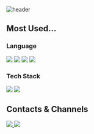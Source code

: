 ![header](https://capsule-render.vercel.app/api?type=waving&color=auto&text=JungHyun%20Bak&height=250&animation=fadeIn&fontAlignY=36)

<h2>Most Used...</h2>

<h3>Language</h3>
<p>
  <img src ="https://img.shields.io/badge/Javascript-F7DF1E?&style=for-the-badge&logo=Javascript&logoColor=black"/>
  <img src ="https://img.shields.io/badge/TypeScript-3178C6?&style=for-the-badge&logo=TypeScript&logoColor=white"/>
  <img src ="https://img.shields.io/badge/HTML5-E34F26?&style=for-the-badge&logo=HTML5&logoColor=white"/>
  <img src ="https://img.shields.io/badge/CSS3-1572B6?&style=for-the-badge&logo=CSS3&logoColor=white"/>
</p>

<h3>Tech Stack</h3>
<p>
  <img src ="https://img.shields.io/badge/React-61DAFB?&style=for-the-badge&logo=React&logoColor=black"/>
  <img src ="https://img.shields.io/badge/Express-000000?&style=for-the-badge&logo=Express&logoColor=white"/>
</p>

<h2>Contacts & Channels</h2>
<a href="mailto:jeong5728@gmail.com">
  <img src="https://img.shields.io/badge/gmail-EA4335?style=for-the-badge&logo=gmail&logoColor=000000"/>
</a>
<a href="https://junghyunbak.github.io/" target="_blank">
  <img src="https://img.shields.io/badge/blog-181717?style=for-the-badge&logo=github"/>
</a>
